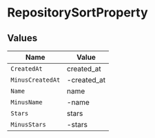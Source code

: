 # RepositorySortProperty


## Values

| Name             | Value            |
| ---------------- | ---------------- |
| `CreatedAt`      | created_at       |
| `MinusCreatedAt` | -created_at      |
| `Name`           | name             |
| `MinusName`      | -name            |
| `Stars`          | stars            |
| `MinusStars`     | -stars           |